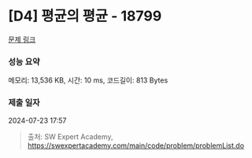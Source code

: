 # [D4] 평균의 평균 - 18799 

[문제 링크](https://swexpertacademy.com/main/code/problem/problemDetail.do?contestProbId=AYqmDqj6Uu8DFAQI) 

### 성능 요약

메모리: 13,536 KB, 시간: 10 ms, 코드길이: 813 Bytes

### 제출 일자

2024-07-23 17:57



> 출처: SW Expert Academy, https://swexpertacademy.com/main/code/problem/problemList.do